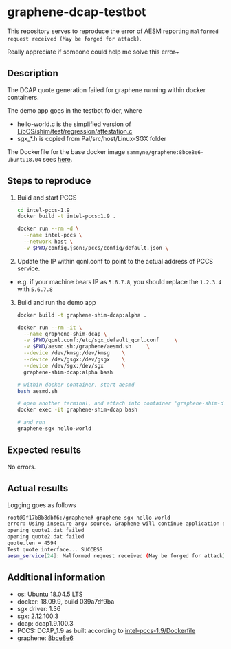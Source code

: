 # graphene-dcap-testbot

This repository serves to reproduce the error of AESM reporting `Malformed request received (May be forged for attack)`.

Really appreciate if someone could help me solve this error~

## Description
The DCAP quote generation failed for graphene running within docker containers.

The demo app goes in the testbot folder, where
- hello-world.c is the simplified version of [LibOS/shim/test/regression/attestation.c][attestation.c]
- sgx_*.h is copied from Pal/src/host/Linux-SGX folder

The Dockerfile for the base docker image `sammyne/graphene:8bce8e6-ubuntu18.04` sees [here][sammyne/graphene:8bce8e6-ubuntu18.04].

## Steps to reproduce

1. Build and start PCCS
    ```bash
    cd intel-pccs-1.9
    docker build -t intel-pccs:1.9 .

    docker run --rm -d \
      --name intel-pccs \
      --network host \
      -v $PWD/config.json:/pccs/config/default.json \
    ```
2. Update the IP within qcnl.conf to point to the actual address of PCCS service.
  - e.g. if your machine bears IP as `5.6.7.8`, you should replace the `1.2.3.4` with `5.6.7.8`

3. Build and run the demo app
    ```bash
    docker build -t graphene-shim-dcap:alpha .

    docker run --rm -it \
      --name graphene-shim-dcap \
      -v $PWD/qcnl.conf:/etc/sgx_default_qcnl.conf     \
      -v $PWD/aesmd.sh:/graphene/aesmd.sh     \
      --device /dev/kmsg:/dev/kmsg    \
      --device /dev/gsgx:/dev/gsgx    \
      --device /dev/sgx:/dev/sgx      \
      graphene-shim-dcap:alpha bash

    # within docker container, start aesmd
    bash aesmd.sh

    # open another terminal, and attach into container 'graphene-shim-dcap'
    docker exec -it graphene-shim-dcap bash

    # and run 
    graphene-sgx hello-world
    ```

## Expected results

No errors.

## Actual results

Logging goes as follows

```bash
root@9f17b8b8dbf6:/graphene# graphene-sgx hello-world
error: Using insecure argv source. Graphene will continue application execution, but this configuration must not be used in production!
opening quote1.dat failed
opening quote2.dat failed
quote.len = 4594
Test quote interface... SUCCESS
aesm_service[24]: Malformed request received (May be forged for attack)
```

## Additional information
- os: Ubuntu 18.04.5 LTS
- docker: 18.09.9, build 039a7df9ba
- sgx driver: 1.36
- sgx: 2.12.100.3
- dcap: dcap1.9.100.3
- PCCS: DCAP_1.9 as built according to [intel-pccs-1.9/Dockerfile](intel-pccs-1.9/Dockerfile)
- graphene: [8bce8e6][graphene]

[attestation.c]: https://github.com/oscarlab/graphene/blob/8bce8e633e2d7f40816cd527060cd539c6f307fa/LibOS/shim/test/regression/attestation.c#L280
[graphene]: https://github.com/oscarlab/graphene/tree/8bce8e633e2d7f40816cd527060cd539c6f307fa
[sammyne/graphene:8bce8e6-ubuntu18.04]: https://github.com/sammyne/ghcr.io/blob/main/graphene/8bce8e6/ubuntu18.04/Dockerfile

